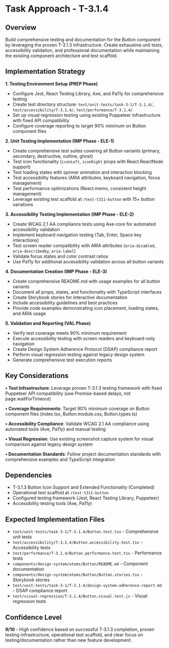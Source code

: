 # Task Approach - T-3.1.4

## Overview
Build comprehensive testing and documentation for the Button component by leveraging the proven T-3.1.3 infrastructure. Create exhaustive unit tests, accessibility validation, and professional documentation while maintaining the existing component architecture and test scaffold.

## Implementation Strategy

**1. Testing Environment Setup (PREP Phase)**
- Configure Jest, React Testing Library, Axe, and Pa11y for comprehensive testing
- Create test directory structure: `test/unit-tests/task-3-1/T-3.1.4/`, `test/accessibility/T-3.1.4/`, `test/performance/T-3.1.4/`
- Set up visual regression testing using existing Puppeteer infrastructure with fixed API compatibility
- Configure coverage reporting to target 90% minimum on Button component files

**2. Unit Testing Implementation (IMP Phase - ELE-1)**
- Create comprehensive test suites covering all Button variants (primary, secondary, destructive, outline, ghost)
- Test icon functionality (`iconLeft`, `iconRight` props with React.ReactNode support)
- Test loading states with spinner animation and interaction blocking
- Test accessibility features (ARIA attributes, keyboard navigation, focus management)
- Test performance optimizations (React.memo, consistent height management)
- Leverage existing test scaffold at `/test-t311-button` with 15+ button variations

**3. Accessibility Testing Implementation (IMP Phase - ELE-2)**
- Create WCAG 2.1 AA compliance tests using Axe-core for automated accessibility validation
- Implement keyboard navigation testing (Tab, Enter, Space key interactions)
- Test screen reader compatibility with ARIA attributes (`aria-disabled`, `aria-describedby`, `aria-label`)
- Validate focus states and color contrast ratios
- Use Pa11y for additional accessibility validation across all button variants

**4. Documentation Creation (IMP Phase - ELE-3)**
- Create comprehensive README.md with usage examples for all button variants
- Document all props, states, and functionality with TypeScript interfaces
- Create Storybook stories for interactive documentation
- Include accessibility guidelines and best practices
- Provide code examples demonstrating icon placement, loading states, and ARIA usage

**5. Validation and Reporting (VAL Phase)**
- Verify test coverage meets 90% minimum requirement
- Execute accessibility testing with screen readers and keyboard-only navigation
- Create Design System Adherence Protocol (DSAP) compliance report
- Perform visual regression testing against legacy design system
- Generate comprehensive test execution reports

## Key Considerations

**• Test Infrastructure**: Leverage proven T-3.1.3 testing framework with fixed Puppeteer API compatibility (use Promise-based delays, not page.waitForTimeout)

**• Coverage Requirements**: Target 90% minimum coverage on Button component files (index.tsx, Button.module.css, Button.types.ts)

**• Accessibility Compliance**: Validate WCAG 2.1 AA compliance using automated tools (Axe, Pa11y) and manual testing

**• Visual Regression**: Use existing screenshot capture system for visual comparison against legacy design system

**• Documentation Standards**: Follow project documentation standards with comprehensive examples and TypeScript integration

## Dependencies
- T-3.1.3 Button Icon Support and Extended Functionality (Completed)
- Operational test scaffold at `/test-t311-button`
- Configured testing framework (Jest, React Testing Library, Puppeteer)
- Accessibility testing tools (Axe, Pa11y)

## Expected Implementation Files
- `test/unit-tests/task-3-1/T-3.1.4/Button.test.tsx` - Comprehensive unit tests
- `test/accessibility/T-3.1.4/Button.accessibility.test.tsx` - Accessibility tests
- `test/performance/T-3.1.4/Button.performance.test.tsx` - Performance tests
- `components/design-system/atoms/Button/README.md` - Component documentation
- `components/design-system/atoms/Button/Button.stories.tsx` - Storybook stories
- `test/unit-tests/task-3-1/T-3.1.4/design-system-adherence-report.md` - DSAP compliance report
- `test/visual-regression/T-3.1.4/Button.visual.test.js` - Visual regression tests

## Confidence Level
**9/10** - High confidence based on successful T-3.1.3 completion, proven testing infrastructure, operational test scaffold, and clear focus on testing/documentation rather than new feature development.